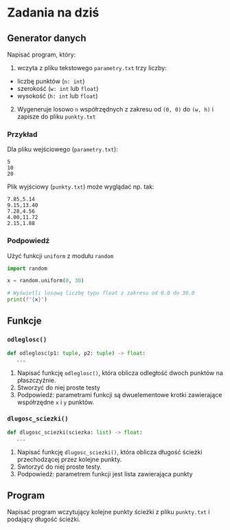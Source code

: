 # Zadania na dziś

## Generator danych

Napisać program, który:
1. wczyta z pliku tekstowego `parametry.txt` trzy liczby:
  - liczbę punktów (`n: int`)
  - szerokość (`w: int` lub `float`)
  - wysokość (`h: int` lub `float`)
2. Wygeneruje losowo `n` współrzędnych z zakresu od `(0, 0)` do `(w, h)` i zapisze do pliku `punkty.txt`

### Przykład

Dla pliku wejściowego (`parametry.txt`):
```
5
10
20
```

Plik wyjściowy (`punkty.txt`) może wyglądać np. tak:
```
7.85,5.14
9.15,13.40
7.28,4.56
4.00,11.72
2.15,1.88
```

### Podpowiedź

Użyć funkcji `uniform` z modułu `random`

```python
import random

x = random.uniform(0, 30)

# Wyświetli losową liczbę typu float z zakresu od 0.0 do 30.0
print(f"{x}")
```

## Funkcje

### `odleglosc()`
```python
def odleglosc(p1: tuple, p2: tuple) -> float:
   ...
```

1. Napisać funkcję `odleglosc()`, która oblicza odległość dwoch punktów na płaszczyźnie.
2. Stworzyć do niej proste testy
3. Podpowiedź: parametrami funkcji są dwuelementowe krotki zawierające współrzędne `x` i `y` punktów. 

### `dlugosc_sciezki()`
```python
def dlugosc_sciezki(sciezka: list) -> float:
   ...
```

1. Napisać funkcję `dlugosc_sciezki()`, która oblicza długość ścieżki przechodzącej przez kolejne punkty.
2. Swtorzyć do niej proste testy.
3. Podpowiedź: parametrem funkcji jest lista zawierająca punkty

## Program

Napisać program wczytujący kolejne punkty ścieżki z pliku `punkty.txt` i podający długość ścieżki.
